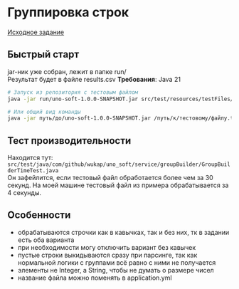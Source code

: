 # Группировка строк

[Исходное задание](https://github.com/PeacockTeam/new-job/blob/master/lng-java.md)

## Быстрый старт
jar-ник уже собран, лежит в папке run/   
Результат будет в файле results.csv
**Требования**: Java 21

```bash
# Запуск из репозитория c тестовым файлом
java -jar run/uno-soft-1.0.0-SNAPSHOT.jar src/test/resources/testFiles/big_test.txt

# Или общий вид команды
java -jar путь/до/uno-soft-1.0.0-SNAPSHOT.jar /путь/к/тестовому/файлу.txt
```

## Тест производительности
Находится тут: ```src/test/java/com/github/wukap/uno_soft/service/groupBuilder/GroupBuilderTimeTest.java```   
Он зафейлится, если тестовый файл обработается более чем за 30 секунд. На моей машине тестовый файл из примера обрабатывается за 4 секунды.

## Особенности
* обрабатываются строчки как в кавычках, так и без них, тк в задании есть оба варианта
* при необходимости могу отключить вариант без кавычек
* пустые строки выкидываются сразу при парсинге, так как нормальной логики с группами всё равно с ними не получается
* элементы не Integer, а String, чтобы не думать о размере чисел
* название файла можно поменять в application.yml

